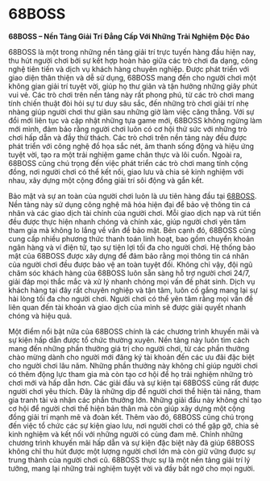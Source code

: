 # 68BOSS

**68BOSS – Nền Tảng Giải Trí Đẳng Cấp Với Những Trải Nghiệm Độc Đáo**

68BOSS là một trong những nền tảng giải trí trực tuyến hàng đầu hiện nay, thu hút người chơi bởi sự kết hợp hoàn hảo giữa các trò chơi đa dạng, công nghệ tiên tiến và dịch vụ khách hàng chuyên nghiệp. Được phát triển với giao diện thân thiện và dễ sử dụng, 68BOSS mang đến cho người chơi một không gian giải trí tuyệt vời, giúp họ thư giãn và tận hưởng những giây phút vui vẻ. Các trò chơi trên nền tảng này rất phong phú, từ các trò chơi mang tính chiến thuật đòi hỏi sự tư duy sâu sắc, đến những trò chơi giải trí nhẹ nhàng giúp người chơi thư giãn sau những giờ làm việc căng thẳng. Với sự đổi mới liên tục và cập nhật những tựa game mới, 68BOSS không ngừng làm mới mình, đảm bảo rằng người chơi luôn có cơ hội thử sức với những trò chơi hấp dẫn và đầy thử thách. Các trò chơi trên nền tảng này đều được phát triển với công nghệ đồ họa sắc nét, âm thanh sống động và hiệu ứng tuyệt vời, tạo ra một trải nghiệm game chân thực và lôi cuốn. Ngoài ra, 68BOSS cũng chú trọng đến việc phát triển các trò chơi mang tính cộng đồng, nơi người chơi có thể kết nối, giao lưu và chia sẻ kinh nghiệm với nhau, xây dựng một cộng đồng giải trí sôi động và gắn kết.

Bảo mật và sự an toàn của người chơi luôn là ưu tiên hàng đầu tại <a href="https://68boss-vn.com">68BOSS</a>. Nền tảng này sử dụng công nghệ mã hóa hiện đại để bảo vệ thông tin cá nhân và các giao dịch tài chính của người chơi. Mỗi giao dịch nạp và rút tiền đều được thực hiện nhanh chóng và chính xác, giúp người chơi yên tâm tham gia mà không lo lắng về vấn đề bảo mật. Bên cạnh đó, 68BOSS cũng cung cấp nhiều phương thức thanh toán linh hoạt, bao gồm chuyển khoản ngân hàng và ví điện tử, tạo sự tiện lợi tối đa cho người chơi. Hệ thống bảo mật của 68BOSS được xây dựng để đảm bảo rằng mọi thông tin cá nhân của người chơi đều được bảo vệ an toàn tuyệt đối. Không chỉ vậy, đội ngũ chăm sóc khách hàng của 68BOSS luôn sẵn sàng hỗ trợ người chơi 24/7, giải đáp mọi thắc mắc và xử lý nhanh chóng mọi vấn đề phát sinh. Dịch vụ khách hàng tại đây rất chuyên nghiệp và tận tâm, luôn cố gắng mang lại sự hài lòng tối đa cho người chơi. Người chơi có thể yên tâm rằng mọi vấn đề liên quan đến tài khoản và giao dịch của mình sẽ được giải quyết nhanh chóng và hiệu quả.

Một điểm nổi bật nữa của 68BOSS chính là các chương trình khuyến mãi và sự kiện hấp dẫn được tổ chức thường xuyên. Nền tảng này luôn tìm cách mang đến những phần thưởng giá trị cho người chơi, từ các phần thưởng chào mừng dành cho người mới đăng ký tài khoản đến các ưu đãi đặc biệt cho người chơi lâu năm. Những phần thưởng này không chỉ giúp người chơi có thêm động lực tham gia mà còn tạo cơ hội để họ trải nghiệm những trò chơi mới và hấp dẫn hơn. Các giải đấu và sự kiện tại 68BOSS cũng rất được người chơi yêu thích. Đây là những dịp để người chơi thể hiện tài năng, tham gia tranh tài và nhận các phần thưởng lớn. Những giải đấu này không chỉ tạo cơ hội để người chơi thể hiện bản thân mà còn giúp xây dựng một cộng đồng giải trí mạnh mẽ và đoàn kết. Thêm vào đó, 68BOSS cũng chú trọng đến việc tổ chức các sự kiện giao lưu, nơi người chơi có thể gặp gỡ, chia sẻ kinh nghiệm và kết nối với những người có cùng đam mê. Chính những chương trình khuyến mãi hấp dẫn và sự kiện đặc biệt này đã giúp 68BOSS không chỉ thu hút được một lượng người chơi lớn mà còn giữ vững được sự trung thành của người chơi cũ. 68BOSS thực sự là một nền tảng giải trí lý tưởng, mang lại những trải nghiệm tuyệt vời và đầy bất ngờ cho mọi người.
